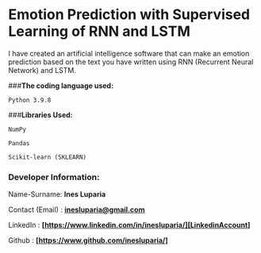 # **Emotion Prediction with Supervised Learning of RNN and LSTM**
I have created an artificial intelligence software that can make an emotion prediction based on the text you have written using RNN (Recurrent Neural Network) and LSTM.

###**The coding language used:**

`Python 3.9.8`

###**Libraries Used:**

`NumPy`

`Pandas`

`Scikit-learn (SKLEARN)`


### **Developer Information:**

Name-Surname: **Ines Luparia**

Contact (Email) : **inesluparia@gmail.com**

LinkedIn : **[https://www.linkedin.com/in/inesluparia/][LinkedinAccount]**

Github : **[https://www.github.com/inesluparia/]**



